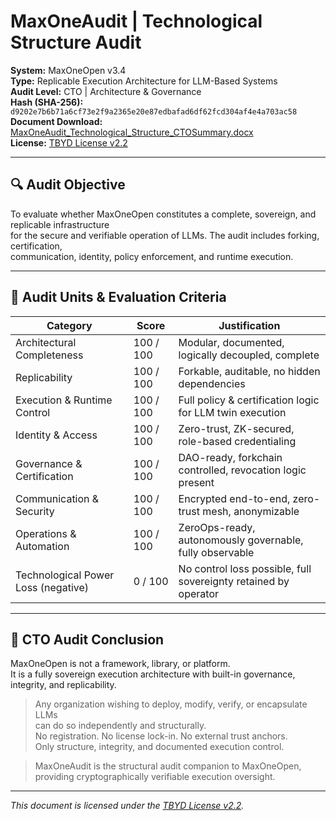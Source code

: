 # MaxOneAudit | Technological Structure Audit

**System:** MaxOneOpen v3.4  
**Type:** Replicable Execution Architecture for LLM-Based Systems  
**Audit Level:** CTO | Architecture & Governance  
**Hash (SHA-256):** `d9202e7b6b71a6cf73e2f9a2365e20e87edbafad6df62fcd304af4e4a703ac58`  
**Document Download:** [MaxOneAudit_Technological_Structure_CTOSummary.docx](./MaxOneAudit_Technological_Structure_CTOSummary.docx)  
**License:** [TBYD License v2.2](./v3.4-LIC-001_TBYD%20License%20v2.2.pdf)  

---

## 🔍 Audit Objective

To evaluate whether MaxOneOpen constitutes a complete, sovereign, and replicable infrastructure  
for the secure and verifiable operation of LLMs. The audit includes forking, certification,  
communication, identity, policy enforcement, and runtime execution.

---

## 🧩 Audit Units & Evaluation Criteria

| Category                            | Score       | Justification                                                  |
|-------------------------------------|-------------|----------------------------------------------------------------|
| Architectural Completeness          | 100 / 100   | Modular, documented, logically decoupled, complete             |
| Replicability                       | 100 / 100   | Forkable, auditable, no hidden dependencies                    |
| Execution & Runtime Control         | 100 / 100   | Full policy & certification logic for LLM twin execution       |
| Identity & Access                   | 100 / 100   | Zero-trust, ZK-secured, role-based credentialing               |
| Governance & Certification          | 100 / 100   | DAO-ready, forkchain controlled, revocation logic present      |
| Communication & Security            | 100 / 100   | Encrypted end-to-end, zero-trust mesh, anonymizable            |
| Operations & Automation             | 100 / 100   | ZeroOps-ready, autonomously governable, fully observable       |
| Technological Power Loss (negative) | 0 / 100     | No control loss possible, full sovereignty retained by operator|

---

## 🧠 CTO Audit Conclusion

MaxOneOpen is not a framework, library, or platform.  
It is a fully sovereign execution architecture with built-in governance, integrity, and replicability.

> Any organization wishing to deploy, modify, verify, or encapsulate LLMs  
> can do so independently and structurally.  
> No registration. No license lock-in. No external trust anchors.  
> Only structure, integrity, and documented execution control.

> MaxOneAudit is the structural audit companion to MaxOneOpen, providing cryptographically verifiable execution oversight.

---

*This document is licensed under the [TBYD License v2.2](./v3.4-LIC-001_TBYD%20License%20v2.2.pdf).*
